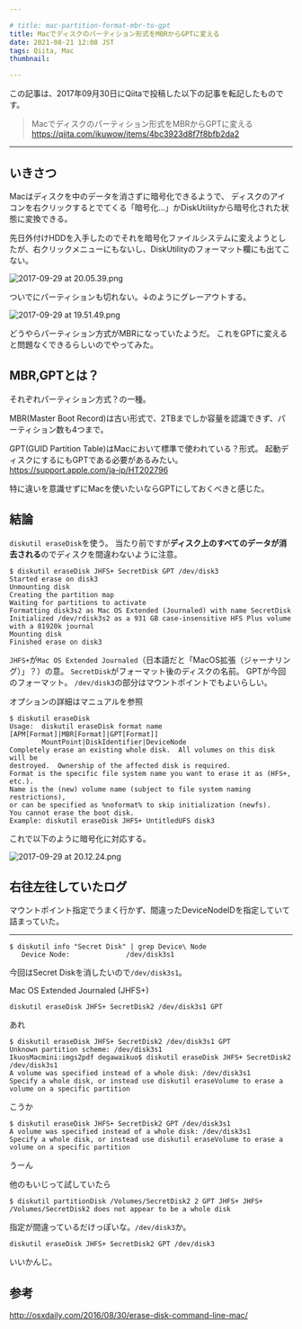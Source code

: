 ```yaml
---

# title: mac-partition-format-mbr-to-gpt
title: Macでディスクのパーティション形式をMBRからGPTに変える
date: 2021-08-21 12:08 JST
tags: Qiita, Mac
thumbnail:

---
```


この記事は、2017年09月30日にQiitaで投稿した以下の記事を転記したものです。

> Macでディスクのパーティション形式をMBRからGPTに変える  
> https://qiita.com/ikuwow/items/4bc3923d8f7f8bfb2da2

---

## いきさつ

Macはディスクを中のデータを消さずに暗号化できるようで、
ディスクのアイコンを右クリックするとでてくる「暗号化...」かDiskUtilityから暗号化された状態に変換できる。

先日外付けHDDを入手したのでそれを暗号化ファイルシステムに変えようとしたが、右クリックメニューにもないし、DiskUtilityのフォーマット欄にも出てこない。

![ 2017-09-29 at 20.05.39.png](https://qiita-image-store.s3.amazonaws.com/0/28666/9d688f74-f028-a5b9-30b0-5b0d59c2fd27.png)

ついでにパーティションも切れない。↓のようにグレーアウトする。

![ 2017-09-29 at 19.51.49.png](https://qiita-image-store.s3.amazonaws.com/0/28666/e09f9256-1369-852b-59de-f72b1df54132.png)

どうやらパーティション方式がMBRになっていたようだ。
これをGPTに変えると問題なくできるらしいのでやってみた。

## MBR,GPTとは？

それぞれパーティション方式？の一種。

MBR(Master Boot Record)は古い形式で、2TBまでしか容量を認識できず、パーティション数も4つまで。

GPT(GUID Partition Table)はMacにおいて標準で使われている？形式。
起動ディスクにするにもGPTである必要があるみたい。
https://support.apple.com/ja-jp/HT202796

特に違いを意識せずにMacを使いたいならGPTにしておくべきと感じた。

## 結論

`diskutil eraseDisk`を使う。
当たり前ですが**ディスク上のすべてのデータが消去される**のでディスクを間違わないように注意。

```
$ diskutil eraseDisk JHFS+ SecretDisk GPT /dev/disk3
Started erase on disk3
Unmounting disk
Creating the partition map
Waiting for partitions to activate
Formatting disk3s2 as Mac OS Extended (Journaled) with name SecretDisk
Initialized /dev/rdisk3s2 as a 931 GB case-insensitive HFS Plus volume with a 81920k journal
Mounting disk
Finished erase on disk3
```

`JHFS+`が`Mac OS Extended Journaled`（日本語だと「MacOS拡張（ジャーナリング）」？）の意。
`SecretDisk`がフォーマット後のディスクの名前。
GPTが今回のフォーマット。
`/dev/disk3`の部分はマウントポイントでもよいらしい。

オプションの詳細はマニュアルを参照

```
$ diskutil eraseDisk
Usage:  diskutil eraseDisk format name [APM[Format]|MBR[Format]|GPT[Format]]
        MountPoint|DiskIdentifier|DeviceNode
Completely erase an existing whole disk.  All volumes on this disk will be
destroyed.  Ownership of the affected disk is required.
Format is the specific file system name you want to erase it as (HFS+, etc.).
Name is the (new) volume name (subject to file system naming restrictions),
or can be specified as %noformat% to skip initialization (newfs).
You cannot erase the boot disk.
Example: diskutil eraseDisk JHFS+ UntitledUFS disk3
```

これで以下のように暗号化に対応する。

![ 2017-09-29 at 20.12.24.png](https://qiita-image-store.s3.amazonaws.com/0/28666/3bf57e4a-f769-12b1-fed0-46ddcfd17bcd.png)


## 右往左往していたログ

マウントポイント指定でうまく行かず、間違ったDeviceNodeIDを指定していて詰まっていた。

---

```
$ diskutil info "Secret Disk" | grep Device\ Node
   Device Node:              /dev/disk3s1
```

今回はSecret Diskを消したいので`/dev/disk3s1`。

Mac OS Extended Journaled (JHFS+) 

```
diskutil eraseDisk JHFS+ SecretDisk2 /dev/disk3s1 GPT
```

あれ

```
$ diskutil eraseDisk JHFS+ SecretDisk2 /dev/disk3s1 GPT
Unknown partition scheme: /dev/disk3s1
IkuosMacmini:imgs2pdf degawaikuo$ diskutil eraseDisk JHFS+ SecretDisk2 /dev/disk3s1
A volume was specified instead of a whole disk: /dev/disk3s1
Specify a whole disk, or instead use diskutil eraseVolume to erase a volume on a specific partition
```

こうか

```
$ diskutil eraseDisk JHFS+ SecretDisk2 GPT /dev/disk3s1
A volume was specified instead of a whole disk: /dev/disk3s1
Specify a whole disk, or instead use diskutil eraseVolume to erase a volume on a specific partition
```
うーん

他のもいじって試していたら

```
$ diskutil partitionDisk /Volumes/SecretDisk2 2 GPT JHFS+ JHFS+
/Volumes/SecretDisk2 does not appear to be a whole disk
```

指定が間違っているだけっぽいな。`/dev/disk3`か。

```
diskutil eraseDisk JHFS+ SecretDisk2 GPT /dev/disk3
```

いいかんじ。

## 参考

http://osxdaily.com/2016/08/30/erase-disk-command-line-mac/


